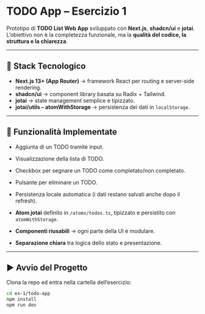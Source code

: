 # TODO App – Esercizio 1

Prototipo di **TODO List Web App** sviluppato con **Next.js**, **shadcn/ui** e **jotai**.
L’obiettivo non è la completezza funzionale, ma la **qualità del codice, la struttura e la chiarezza**.

---

## 🚀 Stack Tecnologico
- **Next.js 13+ (App Router)** → framework React per routing e server-side rendering.
- **shadcn/ui** → component library basata su Radix + Tailwind.
- **jotai** → state management semplice e tipizzato.
- **jotai/utils – atomWithStorage** → persistenza dei dati in `localStorage`.

---

## 📌 Funzionalità Implementate
- Aggiunta di un TODO tramite input.
- Visualizzazione della lista di TODO.
- Checkbox per segnare un TODO come completato/non completato.
- Pulsante per eliminare un TODO.
- Persistenza locale automatica (i dati restano salvati anche dopo il refresh).


- **Atom jotai** definito in `/atoms/todos.ts`, tipizzato e persistito con `atomWithStorage`.
- **Componenti riusabili** → ogni parte della UI è modulare.
- **Separazione chiara** tra logica dello stato e presentazione.

---

## ▶️ Avvio del Progetto
Clona la repo ed entra nella cartella dell’esercizio:

```bash
cd ex-1/todo-app
npm install
npm run dev
